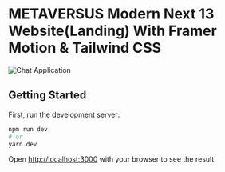 # METAVERSUS Modern Next 13 Website(Landing) With Framer Motion & Tailwind CSS

![Chat Application](https://i.ibb.co/sbSHWH0/Thumbnail-1.png)

## Getting Started

First, run the development server:

```bash
npm run dev
# or
yarn dev
```

Open [http://localhost:3000](http://localhost:3000) with your browser to see the result.
